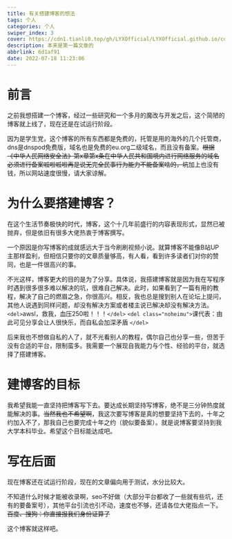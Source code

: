 ```yaml
---
title: 有关搭建博客的想法
tags: 个人
categories: 个人
swiper_index: 3
cover: https://cdn1.tianli0.top/gh/LYXOfficial/LYXOfficial.github.io/covers/whycreatethisblog.webp
description: 本来是第一篇文章的
abbrlink: 6d1af91
date: 2022-07-18 11:23:06
---
```

# 前言

之前我想搭建一个博客，经过一些研究和一个多月的魔改与开发之后，这个简陋的博客就上线了，现在还是在试运行阶段。

因为是学生党，这个博客的所有东西都是免费的，托管是用的海外的几个托管商，dns是dnspod免费版，域名也是免费的eu.org二级域名，而且没有备案。~~根据《中华人民网络安全法》第x章第x条在中华人民共和国境内进行网络服务的域名必须进行备案呱啦呱啦再是说无完全民事行为能力不能备案啥的，坑~~加上也没有钱，所以网站速度很慢，请大家谅解。

# 为什么要搭建博客？

在这个生活节奏极快的时代，博客，这个十几年前盛行的内容表现形式，显然已被抛弃，但是依旧有很多大佬热衷于博客撰写。

一个原因是你写博客的成就感远大于当今刷刷视频小说。就算博客不能像B站UP主那样盈利，但相信只要你的文章质量够高，有人看，看到许多读者们对你的赞同，也是一件很高兴的事。

不光这样，博客更大的目的是为了分享。具体说，我搭建博客就是因为我在写程序时遇到很多很多难以解决的坑，很难自己解决。此时，如果看到了一篇有用的教程，解决了自己的燃眉之急，你很高兴。相反，我也总是搜到别人在论坛上提问，其他人说遇到同样问题，却没有解决方案或者楼主说已解决却没有解决方法。`<del>`awsl，救我，血压250啦！！！`</del>`   `<del class="noheimu">`课代表：由此可见分享会让人很快乐，而自私会加深矛盾 `</del>`

后来我也不想做自私的人了，就不光看别人的教程，偶尔自己也分享一些，但苦于没有合适的平台，限制蛮多。我需要一个展现自我能力与个性、经验的平台，就选择了搭建博客。

# 建博客的目标

我希望我能一直坚持把博客写下去。要达成长期坚持写博客，绝不是三分钟热度就能解决的事。~~当然我也不希望啊~~，我这次要写博客是真的想要坚持下去的，十年之约加入不了，那我自己也要完成十年之约（貌似要备案）。就是说博客要坚持到我大学本科毕业。希望这个目标能达成吧。

# 写在后面

现在博客还在试运行阶段，现在的文章偏向用于测试，水分比较大。

不知道什么时候才能被收录啊，seo不好做（大部分平台都收了一些就有些坑，还有的要备案号），其他平台引流也引不动，速度也不够，还请各位大佬指点一下。~~百度、搜狗：你直接报我们身份证算了~~

这个博客就这样吧。
